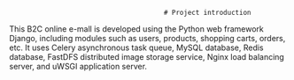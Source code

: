                                            # Project introduction                                              
 This B2C online e-mall is developed using the Python web framework Django, including modules such as users, products, shopping carts, orders, etc. It uses Celery asynchronous task queue, MySQL database, Redis database, FastDFS distributed image storage service, Nginx load balancing server, and uWSGI application server.
